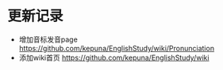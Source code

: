 # 更新记录
* 增加音标发音page https://github.com/kepuna/EnglishStudy/wiki/Pronunciation
* 添加wiki首页 https://github.com/kepuna/EnglishStudy/wiki
